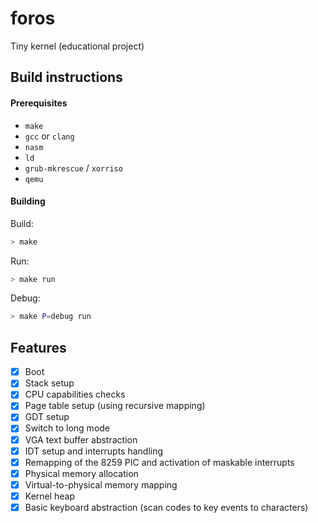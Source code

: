 # foros
Tiny kernel (educational project)

## Build instructions

#### Prerequisites

- `make`
- `gcc` or `clang`
- `nasm`
- `ld`
- `grub-mkrescue` / `xorriso`
- `qemu`

#### Building

Build:

```bash
> make
```

Run:

```bash
> make run
```

Debug:

```bash
> make P=debug run
```

## Features

- [x] Boot
- [x] Stack setup
- [x] CPU capabilities checks
- [x] Page table setup (using recursive mapping)
- [x] GDT setup
- [x] Switch to long mode
- [x] VGA text buffer abstraction
- [x] IDT setup and interrupts handling
- [x] Remapping of the 8259 PIC and activation of maskable interrupts
- [x] Physical memory allocation
- [x] Virtual-to-physical memory mapping
- [x] Kernel heap
- [x] Basic keyboard abstraction (scan codes to key events to characters)
